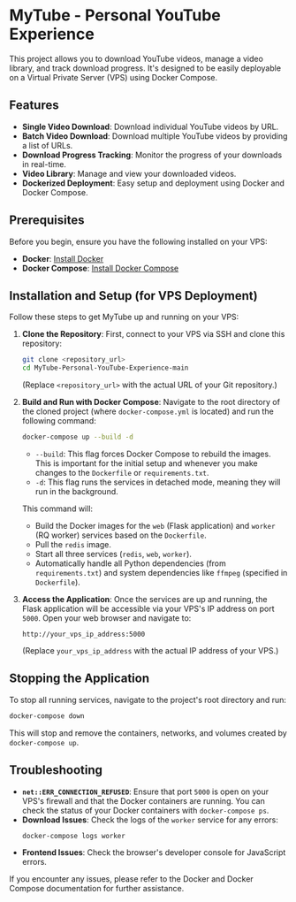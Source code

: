# MyTube - Personal YouTube Experience

This project allows you to download YouTube videos, manage a video library, and track download progress. It's designed to be easily deployable on a Virtual Private Server (VPS) using Docker Compose.

## Features

- **Single Video Download**: Download individual YouTube videos by URL.
- **Batch Video Download**: Download multiple YouTube videos by providing a list of URLs.
- **Download Progress Tracking**: Monitor the progress of your downloads in real-time.
- **Video Library**: Manage and view your downloaded videos.
- **Dockerized Deployment**: Easy setup and deployment using Docker and Docker Compose.

## Prerequisites

Before you begin, ensure you have the following installed on your VPS:

- **Docker**: [Install Docker](https://docs.docker.com/engine/install/)
- **Docker Compose**: [Install Docker Compose](https://docs.docker.com/compose/install/)

## Installation and Setup (for VPS Deployment)

Follow these steps to get MyTube up and running on your VPS:

1.  **Clone the Repository**:
    First, connect to your VPS via SSH and clone this repository:

    ```bash
    git clone <repository_url>
    cd MyTube-Personal-YouTube-Experience-main
    ```

    (Replace `<repository_url>` with the actual URL of your Git repository.)

2.  **Build and Run with Docker Compose**:
    Navigate to the root directory of the cloned project (where `docker-compose.yml` is located) and run the following command:

    ```bash
    docker-compose up --build -d
    ```

    - `--build`: This flag forces Docker Compose to rebuild the images. This is important for the initial setup and whenever you make changes to the `Dockerfile` or `requirements.txt`.
    - `-d`: This flag runs the services in detached mode, meaning they will run in the background.

    This command will:

    - Build the Docker images for the `web` (Flask application) and `worker` (RQ worker) services based on the `Dockerfile`.
    - Pull the `redis` image.
    - Start all three services (`redis`, `web`, `worker`).
    - Automatically handle all Python dependencies (from `requirements.txt`) and system dependencies like `ffmpeg` (specified in `Dockerfile`).

3.  **Access the Application**:
    Once the services are up and running, the Flask application will be accessible via your VPS's IP address on port `5000`.
    Open your web browser and navigate to:
    ```
    http://your_vps_ip_address:5000
    ```
    (Replace `your_vps_ip_address` with the actual IP address of your VPS.)

## Stopping the Application

To stop all running services, navigate to the project's root directory and run:

```bash
docker-compose down
```

This will stop and remove the containers, networks, and volumes created by `docker-compose up`.

## Troubleshooting

- **`net::ERR_CONNECTION_REFUSED`**: Ensure that port `5000` is open on your VPS's firewall and that the Docker containers are running. You can check the status of your Docker containers with `docker-compose ps`.
- **Download Issues**: Check the logs of the `worker` service for any errors:
  ```bash
  docker-compose logs worker
  ```
- **Frontend Issues**: Check the browser's developer console for JavaScript errors.

If you encounter any issues, please refer to the Docker and Docker Compose documentation for further assistance.
